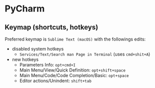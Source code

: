 # PyCharm


## Keymap (shortcuts, hotkeys)

Preferred keymap is `Sublime Text (macOS)` with the followings edits:

- disabled system hotkeys
    - `Services/Text/Search man Page in Terminal` (uses `cmd+shit+A`)
- new hotkeys
    - Parameters Info: `opt+cmd+I`
    - Main Menu/View/Quick Definition: `opt+shift+space`
    - Main Menu/Code/Code Completion/Basic: `opt+space`
    - Editor actions/Unindent: `shift+tab`

